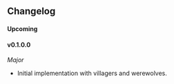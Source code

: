 ## Changelog

#### Upcoming

#### v0.1.0.0

*Major*

* Initial implementation with villagers and werewolves.
